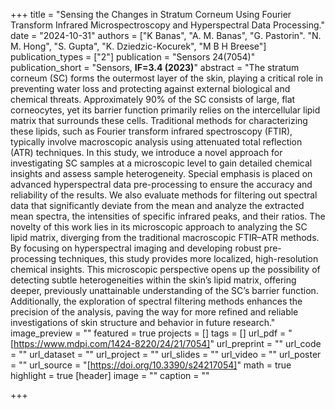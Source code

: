 +++
title = "Sensing the Changes in Stratum Corneum Using Fourier Transform Infrared Microspectroscopy and Hyperspectral Data Processing."
date = "2024-10-31"
authors = ["K Banas", "A. M. Banas", "G. Pastorin". "N. M. Hong", "S. Gupta", "K. Dziedzic-Kocurek", "M B H Breese"]
publication_types = ["2"]
publication = "Sensors 24(7054)"
publication_short = "Sensors, **IF=3.4 (2023)**"
abstract = "The stratum corneum (SC) forms the outermost layer of the skin, playing a critical role in preventing water loss and protecting against external biological and chemical threats. Approximately 90% of the SC consists of large, flat corneocytes, yet its barrier function primarily relies on the intercellular lipid matrix that surrounds these cells. Traditional methods for characterizing these lipids, such as Fourier transform infrared spectroscopy (FTIR), typically involve macroscopic analysis using attenuated total reflection (ATR) techniques. In this study, we introduce a novel approach for investigating SC samples at a microscopic level to gain detailed chemical insights and assess sample heterogeneity. Special emphasis is placed on advanced hyperspectral data pre-processing to ensure the accuracy and reliability of the results. We also evaluate methods for filtering out spectral data that significantly deviate from the mean and analyze the extracted mean spectra, the intensities of specific infrared peaks, and their ratios. The novelty of this work lies in its microscopic approach to analyzing the SC lipid matrix, diverging from the traditional macroscopic FTIR–ATR methods. By focusing on hyperspectral imaging and developing robust pre-processing techniques, this study provides more localized, high-resolution chemical insights. This microscopic perspective opens up the possibility of detecting subtle heterogeneities within the skin’s lipid matrix, offering deeper, previously unattainable understanding of the SC’s barrier function. Additionally, the exploration of spectral filtering methods enhances the precision of the analysis, paving the way for more refined and reliable investigations of skin structure and behavior in future research."
image_preview = ""
featured = true
projects = []
tags = []
url_pdf = "[https://www.mdpi.com/1424-8220/24/21/7054]"
url_preprint = ""
url_code = ""
url_dataset = ""
url_project = ""
url_slides = ""
url_video = ""
url_poster = ""
url_source = "[https://doi.org/10.3390/s24217054]"
math = true
highlight = true
[header]
image = ""
caption = ""

+++

